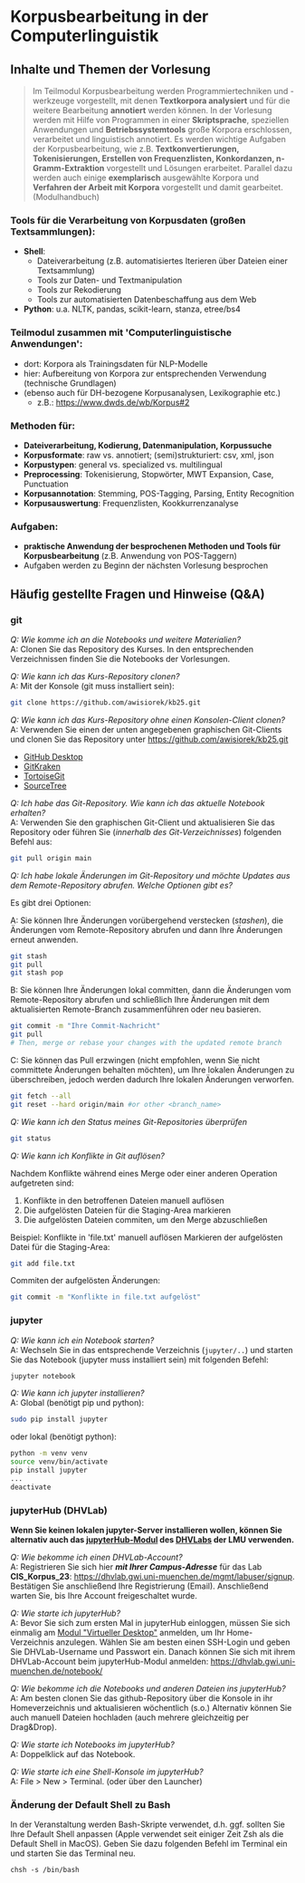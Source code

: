 
# Korpusbearbeitung in der Computerlinguistik



## Inhalte und Themen der Vorlesung

> Im Teilmodul Korpusbearbeitung werden Programmiertechniken und -werkzeuge vorgestellt, mit denen **Textkorpora analysiert** und für die weitere Bearbeitung **annotiert** werden können. In der Vorlesung werden mit Hilfe von Programmen in einer **Skriptsprache**, speziellen Anwendungen und  **Betriebssystemtools** große Korpora erschlossen, verarbeitet und linguistisch annotiert. Es werden wichtige Aufgaben der Korpusbearbeitung, wie z.B. **Textkonvertierungen, Tokenisierungen, Erstellen von Frequenzlisten, Konkordanzen, n-Gramm-Extraktion** vorgestellt und Lösungen erarbeitet. Parallel dazu werden auch einige **exemplarisch** ausgewählte Korpora und **Verfahren der Arbeit mit Korpora** vorgestellt und damit gearbeitet. (Modulhandbuch)


### Tools für die Verarbeitung von Korpusdaten (großen Textsammlungen):
- **Shell**: 
    - Dateiverarbeitung (z.B. automatisiertes Iterieren über Dateien einer Textsammlung)
    - Tools zur Daten- und Textmanipulation
    - Tools zur Rekodierung
    - Tools zur automatisierten Datenbeschaffung aus dem Web
- **Python**: u.a. NLTK, pandas, scikit-learn, stanza, etree/bs4

### Teilmodul zusammen mit 'Computerlinguistische Anwendungen':
- dort: Korpora als Trainingsdaten für NLP-Modelle
- hier: Aufbereitung von Korpora zur entsprechenden Verwendung (technische Grundlagen)
- (ebenso auch für DH-bezogene Korpusanalysen, Lexikographie etc.)
    - z.B.: https://www.dwds.de/wb/Korpus#2

### Methoden für:

- **Dateiverarbeitung, Kodierung, Datenmanipulation, Korpussuche**
- **Korpusformate**: raw vs. annotiert; (semi)strukturiert: csv, xml, json
- **Korpustypen**: general vs. specialized vs. multilingual
- **Preprocessing**: Tokenisierung, Stopwörter, MWT Expansion, Case, Punctuation
- **Korpusannotation**: Stemming, POS-Tagging, Parsing, Entity Recognition
- **Korpusauswertung**: Frequenzlisten, Kookkurrenzanalyse

    
### Aufgaben:

- **praktische Anwendung der besprochenen Methoden und Tools für Korpusbearbeitung** (z.B. Anwendung von POS-Taggern)
- Aufgaben werden zu Beginn der nächsten Vorlesung besprochen





## Häufig gestellte Fragen und Hinweise (Q&A)


### git

*Q: Wie komme ich an die Notebooks und weitere Materialien?*<br/>
A: Clonen Sie das Repository des Kurses. In den entsprechenden Verzeichnissen finden Sie die Notebooks der Vorlesungen.

*Q: Wie kann ich das Kurs-Repository clonen?*<br/>
A: Mit der Konsole (git muss installiert sein):
```bash
git clone https://github.com/awisiorek/kb25.git
```

*Q: Wie kann ich das Kurs-Repository ohne einen Konsolen-Client clonen?*<br/>
A: Verwenden Sie einen der unten angegebenen graphischen Git-Clients und clonen Sie das Repository
unter https://github.com/awisiorek/kb25.git
* [GitHub Desktop](https://desktop.github.com/)
* [GitKraken](https://www.gitkraken.com/)
* [TortoiseGit](https://tortoisegit.org/)
* [SourceTree](https://www.sourcetreeapp.com/)

*Q: Ich habe das Git-Repository.  Wie kann ich das aktuelle Notebook erhalten?*<br/>
A: Verwenden Sie den graphischen Git-Client und aktualisieren Sie das Repository
oder führen Sie (*innerhalb des Git-Verzeichnisses*) folgenden Befehl aus:
```bash
git pull origin main
```

*Q: Ich habe lokale Änderungen im Git-Repository und möchte Updates aus dem Remote-Repository abrufen. Welche Optionen gibt es?*

Es gibt drei Optionen:

A: Sie können Ihre Änderungen vorübergehend verstecken (*stashen*), die Änderungen vom Remote-Repository abrufen und dann Ihre Änderungen erneut anwenden.
```bash
git stash
git pull
git stash pop
```

B: Sie können Ihre Änderungen lokal committen, dann die Änderungen vom Remote-Repository abrufen und schließlich Ihre Änderungen mit dem aktualisierten Remote-Branch zusammenführen oder neu basieren.
```bash
git commit -m "Ihre Commit-Nachricht"
git pull
# Then, merge or rebase your changes with the updated remote branch
```

C: Sie können das Pull erzwingen (nicht empfohlen, wenn Sie nicht committete Änderungen behalten möchten), um Ihre lokalen Änderungen zu überschreiben, jedoch werden dadurch Ihre lokalen Änderungen verworfen.
```bash
git fetch --all
git reset --hard origin/main #or other <branch_name>
```



*Q: Wie kann ich den Status meines Git-Repositories überprüfen*<br/>
```bash
git status
```

*Q: Wie kann ich Konflikte in Git auflösen?*

Nachdem Konflikte während eines Merge oder einer anderen Operation aufgetreten sind:
1. Konflikte in den betroffenen Dateien manuell auflösen
2. Die aufgelösten Dateien für die Staging-Area markieren
3. Die aufgelösten Dateien commiten, um den Merge abzuschließen

Beispiel:
Konflikte in 'file.txt' manuell auflösen
Markieren der aufgelösten Datei für die Staging-Area:
```bash
git add file.txt
```

Commiten der aufgelösten Änderungen:
```bash
git commit -m "Konflikte in file.txt aufgelöst"
```




### jupyter

*Q: Wie kann ich ein Notebook starten?*<br/>
A: Wechseln Sie in das entsprechende Verzeichnis (`jupyter/..`) und
starten Sie das Notebook (jupyter muss installiert sein) mit folgenden Befehl:
```bash
jupyter notebook
```

*Q: Wie kann ich jupyter installieren?*<br/>
A: Global (benötigt pip und python):
```bash
sudo pip install jupyter
```
oder lokal (benötigt python):
```bash
python -m venv venv
source venv/bin/activate
pip install jupyter
...
deactivate
```



### jupyterHub (DHVLab)

**Wenn Sie keinen lokalen jupyter-Server installieren wollen, können Sie alternativ auch das [jupyterHub-Modul](https://dhvlab.gwi.uni-muenchen.de/notebook/) des [DHVLabs](https://dhvlab.gwi.uni-muenchen.de/) der LMU verwenden.**

*Q: Wie bekomme ich einen DHVLab-Account?*<br/>
A: Registrieren Sie sich hier ***mit Ihrer Campus-Adresse*** für das Lab **CIS_Korpus_23**: https://dhvlab.gwi.uni-muenchen.de/mgmt/labuser/signup. Bestätigen Sie anschließend Ihre Registrierung (Email). Anschließend warten Sie, bis Ihre Account freigeschaltet wurde.

*Q: Wie starte ich jupyterHub?*<br/>
A: Bevor Sie sich zum ersten Mal in jupyterHub einloggen, müssen Sie sich einmalig am [Modul "Virtueller Desktop"](https://dhvlab.gwi.uni-muenchen.de/desktop/#/) anmelden, um Ihr Home-Verzeichnis anzulegen. Wählen Sie am besten einen SSH-Login und geben Sie DHVLab-Username und Passwort ein. Danach können Sie sich mit ihrem DHVLab-Account beim jupyterHub-Modul anmelden: https://dhvlab.gwi.uni-muenchen.de/notebook/

*Q: Wie bekomme ich die Notebooks und anderen Dateien ins jupyterHub?*<br/>
A: Am besten clonen Sie das github-Repository über die Konsole in ihr Homeverzeichnis und aktualisieren wöchentlich (s.o.) Alternativ können Sie auch manuell Dateien hochladen (auch mehrere gleichzeitig per Drag&Drop).

*Q: Wie starte ich Notebooks im jupyterHub?*<br/>
A: Doppelklick auf das Notebook.

*Q: Wie starte ich eine Shell-Konsole im jupyterHub?*<br/>
A:  File > New > Terminal. (oder über den Launcher)


### Änderung der Default Shell zu Bash

In der Veranstaltung werden Bash-Skripte verwendet, d.h. ggf. sollten Sie Ihre Default Shell anpassen (Apple verwendet seit einiger Zeit Zsh als die Default Shell in MacOS). Geben Sie dazu folgenden Befehl im Terminal ein und starten Sie das Terminal neu.

```shell
chsh -s /bin/bash
```

